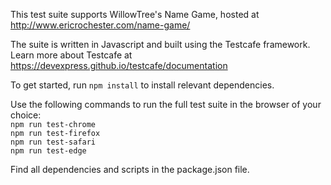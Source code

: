 This test suite supports WillowTree's Name Game, hosted at http://www.ericrochester.com/name-game/

The suite is written in Javascript and built using the Testcafe framework. Learn more about Testcafe at https://devexpress.github.io/testcafe/documentation

To get started, run 
```npm install```
to install relevant dependencies.

Use the following commands to run the full test suite in the browser of your choice:  
```npm run test-chrome```  
```npm run test-firefox```  
```npm run test-safari```  
```npm run test-edge```  

Find all dependencies and scripts in the package.json file.